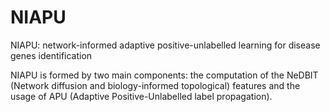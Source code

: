 # NIAPU
NIAPU: network-informed adaptive positive-unlabelled learning for disease genes identification


NIAPU is formed by two main components: the computation of the NeDBIT (Network diffusion and biology-informed topological) features and the usage of APU (Adaptive Positive-Unlabelled label propagation).
